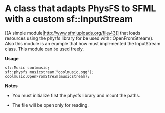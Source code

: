 # A class that adapts PhysFS to SFML with a custom sf::InputStream

[[A simple module|http://www.sfmluploads.org/file/43]] that loads resources using the physfs library for be used with ::OpenFromStream(). Also this module is an example that how must implemented the InputStream class. This module can be used freely.

**Usage**

```
sf::Music coolmusic;
sf::physfs musicstream("coolmusic.ogg");
coolmusic.OpenFromStream(musicstream);
```

**Notes**

* You must initialize first the physfs library and mount the paths.

* The file will be open only for reading.
